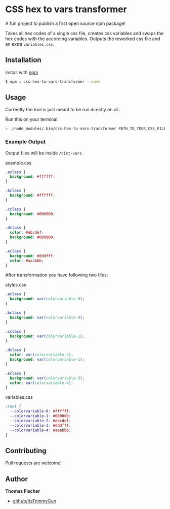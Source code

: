 # CSS hex to vars transformer

A fun project to publish a first open source npm package!

Takes all hex codes of a single css file, creates css variables and swaps the hex codes with the according variables.
Outputs the reworked css file and an extra `variables.css`.

## Installation
Install with [npm](https://www.npmjs.com/)

```sh
$ npm i css-hex-to-vars-transformer --save
```

## Usage

Currently the tool is just meant to be run directly on cli.

Run this on your terminal:
```sh
> ./node_modules/.bin/css-hex-to-vars-transformer PATH_TO_YOUR_CSS_FILE
```

### Example Output
Output files will be inside `/dist-vars`.

example.css
```css
.aclass {
  background: #ffffff;
}

.bclass {
  background: #ffffff;
}

.cclass {
  background: #000000;
}

.dclass {
  color: #abcdef;
  background: #000000;
}

.eclass {
  background: #dddfff;
  color: #aaabbb;
}
```

After transformation you have following two files:

styles.css
```css
.aclass {
  background: var(colorvariable-0);
}

.bclass {
  background: var(colorvariable-0);
}

.cclass {
  background: var(colorvariable-1);
}

.dclass {
  color: var(colorvariable-2);
  background: var(colorvariable-1);
}

.eclass {
  background: var(colorvariable-3);
  color: var(colorvariable-4);
}
```

variables.css
```css
:root {
  --colorvariable-0: #ffffff;
  --colorvariable-1: #000000;
  --colorvariable-2: #abcdef;
  --colorvariable-3: #dddfff;
  --colorvariable-4: #aaabbb;
}
```

## Contributing

Pull requests are welcome!

## Author

**Thomas Fischer**

+ [github/ItsTommyGun](https://github.com/ItsTommyGun)